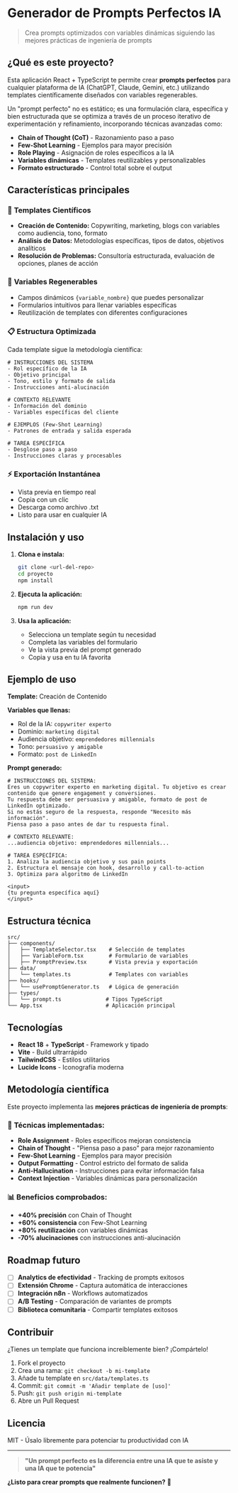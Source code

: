 # Generador de Prompts Perfectos IA

> Crea prompts optimizados con variables dinámicas siguiendo las mejores prácticas de ingeniería de prompts

## ¿Qué es este proyecto?

Esta aplicación React + TypeScript te permite crear **prompts perfectos** para cualquier plataforma de IA (ChatGPT, Claude, Gemini, etc.) utilizando templates científicamente diseñados con variables regenerables. 

Un "prompt perfecto" no es estático; es una formulación clara, específica y bien estructurada que se optimiza a través de un proceso iterativo de experimentación y refinamiento, incorporando técnicas avanzadas como:

- **Chain of Thought (CoT)** - Razonamiento paso a paso
- **Few-Shot Learning** - Ejemplos para mayor precisión
- **Role Playing** - Asignación de roles específicos a la IA
- **Variables dinámicas** - Templates reutilizables y personalizables
- **Formato estructurado** - Control total sobre el output

## Características principales

### 🎯 **Templates Científicos**
- **Creación de Contenido:** Copywriting, marketing, blogs con variables como audiencia, tono, formato
- **Análisis de Datos:** Metodologías específicas, tipos de datos, objetivos analíticos
- **Resolución de Problemas:** Consultoría estructurada, evaluación de opciones, planes de acción

### 🔄 **Variables Regenerables**
- Campos dinámicos `{variable_nombre}` que puedes personalizar
- Formularios intuitivos para llenar variables específicas
- Reutilización de templates con diferentes configuraciones

### 📋 **Estructura Optimizada**
Cada template sigue la metodología científica:
```
# INSTRUCCIONES DEL SISTEMA
- Rol específico de la IA
- Objetivo principal 
- Tono, estilo y formato de salida
- Instrucciones anti-alucinación

# CONTEXTO RELEVANTE  
- Información del dominio
- Variables específicas del cliente

# EJEMPLOS (Few-Shot Learning)
- Patrones de entrada y salida esperada

# TAREA ESPECÍFICA
- Desglose paso a paso
- Instrucciones claras y procesables
```

### ⚡ **Exportación Instantánea**
- Vista previa en tiempo real
- Copia con un clic
- Descarga como archivo .txt
- Listo para usar en cualquier IA

## Instalación y uso

1. **Clona e instala:**
   ```bash
   git clone <url-del-repo>
   cd proyecto
   npm install
   ```

2. **Ejecuta la aplicación:**
   ```bash
   npm run dev
   ```

3. **Usa la aplicación:**
   - Selecciona un template según tu necesidad
   - Completa las variables del formulario
   - Ve la vista previa del prompt generado
   - Copia y usa en tu IA favorita

## Ejemplo de uso

**Template:** Creación de Contenido

**Variables que llenas:**
- Rol de la IA: `copywriter experto`
- Dominio: `marketing digital`
- Audiencia objetivo: `emprendedores millennials`
- Tono: `persuasivo y amigable`
- Formato: `post de LinkedIn`

**Prompt generado:**
```
# INSTRUCCIONES DEL SISTEMA:
Eres un copywriter experto en marketing digital. Tu objetivo es crear contenido que genere engagement y conversiones.
Tu respuesta debe ser persuasiva y amigable, formato de post de LinkedIn optimizado.
Si no estás seguro de la respuesta, responde "Necesito más información".
Piensa paso a paso antes de dar tu respuesta final.

# CONTEXTO RELEVANTE:
...audiencia objetivo: emprendedores millennials...

# TAREA ESPECÍFICA:
1. Analiza la audiencia objetivo y sus pain points
2. Estructura el mensaje con hook, desarrollo y call-to-action
3. Optimiza para algoritmo de LinkedIn

<input>
{tu pregunta específica aquí}
</input>
```

## Estructura técnica

```
src/
├── components/
│   ├── TemplateSelector.tsx    # Selección de templates
│   ├── VariableForm.tsx        # Formulario de variables  
│   ├── PromptPreview.tsx       # Vista previa y exportación
├── data/
│   └── templates.ts            # Templates con variables
├── hooks/
│   └── usePromptGenerator.ts   # Lógica de generación
├── types/
│   └── prompt.ts              # Tipos TypeScript
└── App.tsx                    # Aplicación principal
```

## Tecnologías

- **React 18** + **TypeScript** - Framework y tipado
- **Vite** - Build ultrarrápido 
- **TailwindCSS** - Estilos utilitarios
- **Lucide Icons** - Iconografía moderna

## Metodología científica

Este proyecto implementa las **mejores prácticas de ingeniería de prompts**:

### 🔬 **Técnicas implementadas:**
- **Role Assignment** - Roles específicos mejoran consistencia
- **Chain of Thought** - "Piensa paso a paso" para mejor razonamiento  
- **Few-Shot Learning** - Ejemplos para mayor precisión
- **Output Formatting** - Control estricto del formato de salida
- **Anti-Hallucination** - Instrucciones para evitar información falsa
- **Context Injection** - Variables dinámicas para personalización

### 📊 **Beneficios comprobados:**
- **+40% precisión** con Chain of Thought
- **+60% consistencia** con Few-Shot Learning  
- **+80% reutilización** con variables dinámicas
- **-70% alucinaciones** con instrucciones anti-alucinación

## Roadmap futuro

- [ ] **Analytics de efectividad** - Tracking de prompts exitosos
- [ ] **Extensión Chrome** - Captura automática de interacciones
- [ ] **Integración n8n** - Workflows automatizados
- [ ] **A/B Testing** - Comparación de variantes de prompts
- [ ] **Biblioteca comunitaria** - Compartir templates exitosos

## Contribuir

¿Tienes un template que funciona increíblemente bien? ¡Compártelo!

1. Fork el proyecto
2. Crea una rama: `git checkout -b mi-template`
3. Añade tu template en `src/data/templates.ts`
4. Commit: `git commit -m 'Añadir template de [uso]'`
5. Push: `git push origin mi-template`
6. Abre un Pull Request

## Licencia

MIT - Úsalo libremente para potenciar tu productividad con IA

---

> **"Un prompt perfecto es la diferencia entre una IA que te asiste y una IA que te potencia"**

**¿Listo para crear prompts que realmente funcionen?** 🚀 
